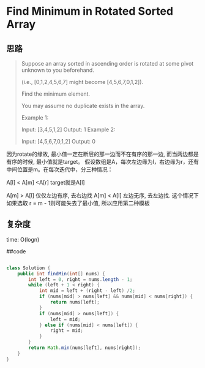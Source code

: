 # Find Minimum in Rotated Sorted Array
## 思路

> Suppose an array sorted in ascending order is rotated at some pivot unknown to you beforehand.
> 
> (i.e.,  [0,1,2,4,5,6,7] might become  [4,5,6,7,0,1,2]).
> 
> Find the minimum element.
> 
> You may assume no duplicate exists in the array.
> 
> Example 1:
> 
> Input: [3,4,5,1,2] 
> Output: 1
> Example 2:
> 
> Input: [4,5,6,7,0,1,2]
> Output: 0


因为rotate的缘故, 最小值一定在断层的那一边而不在有序的那一边, 而当两边都是有序的时候, 最小值就是target。
假设数组是A，每次左边缘为l，右边缘为r，还有中间位置是m。在每次迭代中，分三种情况：

A[l] < A[m] <A[r] target就是A[l]

A[m] > A[l] 仅仅左边有序, 去右边找
A[m] < A[l] 左边无序, 去左边找. 这个情况下如果选取 r = m - 1则可能失去了最小值, 所以应用第二种模板

## 复杂度
time: O(logn)

##code
```java

class Solution {
    public int findMin(int[] nums) {
        int left = 0, right = nums.length - 1;
        while (left + 1 < right) {
            int mid = left + (right - left) /2;
            if (nums[mid] > nums[left] && nums[mid] < nums[right]) {
                return nums[left];
            }
            if (nums[mid] > nums[left]) {
                left = mid;
            } else if (nums[mid] < nums[left]) {
                right = mid;
            }
        }
        return Math.min(nums[left], nums[right]);
    }
}
```
